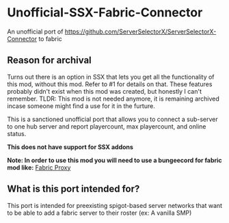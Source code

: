 # Unofficial-SSX-Fabric-Connector
An unofficial port of https://github.com/ServerSelectorX/ServerSelectorX-Connector to fabric

## Reason for archival
Turns out there is an option in SSX that lets you get all the functionality of this mod, without this mod.
Refer to #1 for details on that.
These features probably didn't exist when this mod was created, but honestly I can't remember.
TLDR: This mod is not needed anymore, it is remaining archived incase someone might find a use for it in the furture.

This is a sanctioned unofficial port that allows you to connect a sub-server to one hub server and report playercount, max playercount, and online status.

**This does not have support for SSX addons**

**Note: In order to use this mod you will need to use a bungeecord for fabric mod like:** [Fabric Proxy](https://github.com/OKTW-Network/FabricProxy)
## What is this port intended for?
This port is intended for preexisting spigot-based server networks that want to be able to add a fabric server to their roster (ex: A vanilla SMP)
